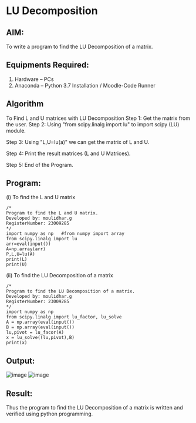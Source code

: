 # LU Decomposition 

## AIM:
To write a program to find the LU Decomposition of a matrix.

## Equipments Required:
1. Hardware – PCs
2. Anaconda – Python 3.7 Installation / Moodle-Code Runner

## Algorithm
To Find L and U matrices with LU Decomposition 
Step 1: Get the matrix from the user.
Step 2: Using "from scipy.linalg import lu" to import scipy (LU) module.

Step 3: Using "L,U=lu(a)" we can get the matrix of L and U.

Step 4: Print the result matrices (L and U Matrices).

Step 5: End of the Program.


## Program:
(i) To find the L and U matrix
```
/*
Program to find the L and U matrix.
Developed by: moulidhar.g
RegisterNumber: 23009285
*/
import numpy as np   #from numpy import array
from scipy.linalg import lu
arr=eval(input())
A=np.array(arr)
P,L,U=lu(A)
print(L)
print(U)
```
(ii) To find the LU Decomposition of a matrix
```
/*
Program to find the LU Decomposition of a matrix.
Developed by: moulidhar.g
RegisterNumber: 23009285
*/
import numpy as np
from scipy.linalg import lu_factor, lu_solve
A = np.array(eval(input())
B = np.array(eval(input())
lu,pivot = lu_facor(A)
x = lu_solve((lu,pivot),B)
print(x)
```

## Output:
![image](https://github.com/moulidharyadav/LU-Decomposition/assets/147078316/ee6469d9-c25e-4c6e-a83a-aa29f5e504e6)
![image](https://github.com/moulidharyadav/LU-Decomposition/assets/147078316/690dbbaf-be2d-4222-9c2b-631bdb869f70)



## Result:
Thus the program to find the LU Decomposition of a matrix is written and verified using python programming.

